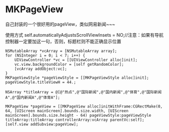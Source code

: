 # MKPageView
自己封装的一个很好用的pageView，类似网易新闻~~~

使用方式
    self.automaticallyAdjustsScrollViewInsets = NO;//注意：如果有导航控制器一定要加这一句，否则，标题栏则不能正确显示位置
    
    NSMutableArray *vcArray = [NSMutableArray array];
    for (NSInteger i = 0; i < 7; i++) {
        UIViewController *vc = [[UIViewController alloc]init];
        vc.view.backgroundColor = [self getRandomColor];
        [vcArray addObject:vc];
    }
    MKPageViewStyle *pageViewStyle = [[MKPageViewStyle alloc]init];
    pageViewStyle.titleViewH = 44.;
    
    NSArray *titleArray = @[@"热点",@"国际新闻",@"国内新闻",@"体育",@"国际新闻A",@"国内新闻A",@"体育A"];
    
    MKPageView *pageView = [[MKPageView alloc]initWithFrame:CGRectMake(0, 64, [UIScreen mainScreen].bounds.size.width, [UIScreen mainScreen].bounds.size.height - 64) pageViewStyle:pageViewStyle titleArray:titleArray controllerArray:vcArray parentVc:self];
    [self.view addSubview:pageView];
